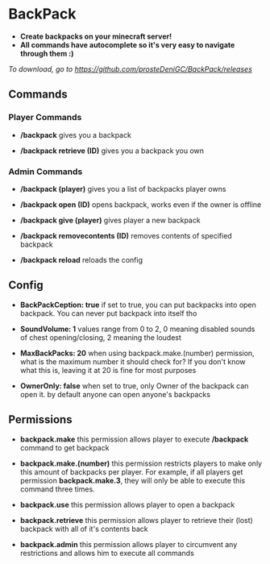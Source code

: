 # BackPack
* **Create backpacks on your minecraft server!**
* **All commands have autocomplete so it's very easy to navigate through them :)**

*To download, go to https://github.com/prosteDeniGC/BackPack/releases*

## Commands

### Player Commands

* **/backpack**
gives you a backpack

* **/backpack retrieve (ID)**
gives you a backpack you own

### Admin Commands

* **/backpack (player)**
gives you a list of backpacks player owns

* **/backpack open (ID)**
opens backpack, works even if the owner is offline

* **/backpack give (player)**
gives player a new backpack

* **/backpack removecontents (ID)**
removes contents of specified backpack

* **/backpack reload**
reloads the config


## Config

* **BackPackCeption: true**
if set to true, you can put backpacks into open backpack. You can never put backpack into itself tho

* **SoundVolume: 1**
values range from 0 to 2, 0 meaning disabled sounds of chest opening/closing, 2 meaning the loudest

* **MaxBackPacks: 20**
when using backpack.make.(number) permission, what is the maximum number it should check for? If you don't know what this is, leaving it at 20 is fine for most purposes

* **OwnerOnly: false**
when set to true, only Owner of the backpack can open it. by default anyone can open anyone's backpacks


## Permissions

* **backpack.make**
this permission allows player to execute **/backpack** command to get backpack

* **backpack.make.(number)**
this permission restricts players to make only this amount of backpacks per player. For example, if all players get permission **backpack.make.3**, they will only be able to execute this command three times.

* **backpack.use**
this permission allows player to open a backpack

* **backpack.retrieve**
this permission allows player to retrieve their (lost) backpack with all of it's contents back

* **backpack.admin**
this permission allows player to circumvent any restrictions and allows him to execute all commands
